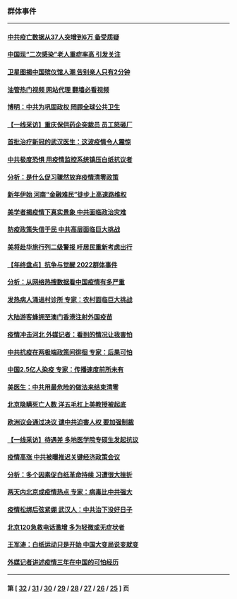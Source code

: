 ### 群体事件
---
#### [中共疫亡数据从37人突增到6万 备受质疑](../../pages/ncid279/n13907051.md?01161645) 
#### [中国现“二次感染”老人重症率高 引发关注](../../pages/ncid279/n13906493.md?01161645) 
#### [卫星图揭中国殡仪馆人潮 告别亲人只有2分钟](../../pages/ncid279/n13904053.md?01161645) 
#### [油管热门视频 网站代理 翻墙必看视频](http://138.2.39.72:81/youtube.html?epic-marker?01161645)
#### [博明：中共为巩固政权 罔顾全球公共卫生](../../pages/ncid279/n13901752.md?01161645) 
#### [【一线采访】重庆保供药企突裁员 员工怒砸厂](../../pages/ncid279/n13901673.md?01161645) 
#### [首批治疗新冠的武汉医生：这波疫情令人震惊](../../pages/ncid279/n13900313.md?01161645) 
#### [中共极度恐惧 用疫情监控系统镇压白纸抗议者](../../pages/ncid279/n13900225.md?01161645) 
#### [分析：是什么促习骤然放弃疫情清零政策](../../pages/ncid279/n13899652.md?01161645) 
#### [新年伊始 河南“金融难民”徒步上高速路维权](../../pages/ncid279/n13897842.md?01161645) 
#### [美学者揭疫情下真实景象 中共面临政治灾难](../../pages/ncid279/n13896569.md?01161645) 
#### [防疫政策失信于民 中共高层面临巨大挑战](../../pages/ncid279/n13894627.md?01161645) 
#### [美将赴华旅行列二级警报 吁居民重新考虑出行](../../pages/ncid279/n13894518.md?01161645) 
#### [【年终盘点】抗争与觉醒 2022群体事件](../../pages/ncid279/n13888314.md?01161645) 
#### [分析：从网络热搜数据看中国疫情有多严重](../../pages/ncid279/n13893186.md?01161645) 
#### [发热病人涌进村诊所 专家：农村面临巨大挑战](../../pages/ncid279/n13892271.md?01161645) 
#### [大陆游客蜂拥至澳门香港注射外国疫苗](../../pages/ncid279/n13892276.md?01161645) 
#### [疫情冲击河北 外媒记者：看到的情况让我害怕](../../pages/ncid279/n13891260.md?01161645) 
#### [中共抗疫在两极端政策间徘徊 专家：后果可怕](../../pages/ncid279/n13891235.md?01161645) 
#### [中国2.5亿人染疫 专家：传播速度前所未有](../../pages/ncid279/n13890708.md?01161645) 
#### [美医生：中共用最危险的做法来结束清零](../../pages/ncid279/n13889983.md?01161645) 
#### [北京隐瞒死亡人数 洋五毛杠上美教授被起底](../../pages/ncid279/n13886904.md?01161645) 
#### [欧洲议会通过决议 谴中共迫害人权 要加强制裁](../../pages/ncid279/n13885670.md?01161645) 
#### [【一线采访】待遇差 多地医学院专硕生发起抗议](../../pages/ncid279/n13883914.md?01161645) 
#### [疫情高涨 中共被曝推迟关键经济政策会议](../../pages/ncid279/n13884170.md?01161645) 
#### [分析：多个因素促白纸革命持续 习遭很大挫折](../../pages/ncid279/n13872455.md?01161645) 
#### [两天内北京成疫情热点 专家：病毒比中共强大](../../pages/ncid279/n13883440.md?01161645) 
#### [疫情松绑后弦紧绷 武汉人：中共治下没好日子](../../pages/ncid279/n13882348.md?01161645) 
#### [北京120急救电话激增 多为轻微或无症状者](../../pages/ncid279/n13882340.md?01161645) 
#### [王军涛：白纸运动只是开始 中国大变局说变就变](../../pages/ncid279/n13882183.md?01161645) 
#### [外媒记者讲述疫情三年在中国的可怕经历](../../pages/ncid279/n13881853.md?01161645) 

---
#### 第 [ [32](./32.md?01161645) / [31](./31.md?01161645) / [30](./30.md?01161645) / [29](./29.md?01161645) / [28](./28.md?01161645) / [27](./27.md?01161645) / [26](./26.md?01161645) / [25](./25.md?01161645) ] 页
